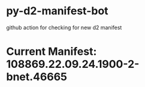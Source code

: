# py-d2-manifest-bot
github action for checking for new d2 manifest

# Current Manifest: 108869.22.09.24.1900-2-bnet.46665